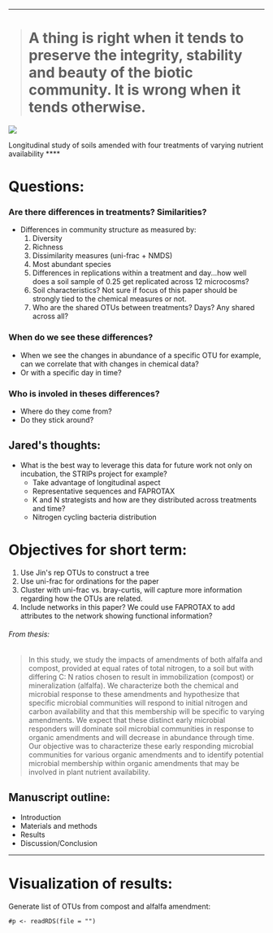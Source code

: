 ------------------------------------------------------------------------

> A thing is right when it tends to preserve the integrity, stability and beauty of the biotic community. It is wrong when it tends otherwise.
> ============================================================================================================================================

![](./images/giphy.gif)

Longitudinal study of soils amended with four treatments of varying
nutrient availability \*\*\*\*

Questions:
==========

### Are there differences in treatments? Similarities?

-   Differences in community structure as measured by:
    1.  Diversity
    2.  Richness
    3.  Dissimilarity measures (uni-frac + NMDS)
    4.  Most abundant species
    5.  Differences in replications within a treatment and day...how
        well does a soil sample of 0.25 get replicated across 12
        microcosms?
    6.  Soil characteristics? Not sure if focus of this paper should be
        strongly tied to the chemical measures or not.
    7.  Who are the shared OTUs between treatments? Days? Any shared
        across all?

### When do we see these differences?

-   When we see the changes in abundance of a specific OTU for example,
    can we correlate that with changes in chemical data?
-   Or with a specific day in time?

### Who is involed in theses differences?

-   Where do they come from?
-   Do they stick around?

Jared's thoughts:
-----------------

-   What is the best way to leverage this data for future work not only
    on incubation, the STRIPs project for example?
    -   Take advantage of longitudinal aspect
    -   Representative sequences and FAPROTAX
    -   K and N strategists and how are they distributed across
        treatments and time?
    -   Nitrogen cycling bacteria distribution

Objectives for short term:
==========================

1.  Use Jin's rep OTUs to construct a tree
2.  Use uni-frac for ordinations for the paper
3.  Cluster with uni-frac vs. bray-curtis, will capture more information
    regarding how the OTUs are related.
4.  Include networks in this paper? We could use FAPROTAX to add
    attributes to the network showing functional information?

###### From thesis:

> In this study, we study the impacts of amendments of both alfalfa and
> compost, provided at equal rates of total nitrogen, to a soil but with
> differing C: N ratios chosen to result in immobilization (compost) or
> mineralization (alfalfa). We characterize both the chemical and
> microbial response to these amendments and hypothesize that specific
> microbial communities will respond to initial nitrogen and carbon
> availability and that this membership will be specific to varying
> amendments. We expect that these distinct early microbial responders
> will dominate soil microbial communities in response to organic
> amendments and will decrease in abundance through time. Our objective
> was to characterize these early responding microbial communities for
> various organic amendments and to identify potential microbial
> membership within organic amendments that may be involved in plant
> nutrient availability.

Manuscript outline:
-------------------

-   Introduction
-   Materials and methods
-   Results
-   Discussion/Conclusion

------------------------------------------------------------------------

Visualization of results:
=========================

Generate list of OTUs from compost and alfalfa amendment:

    #p <- readRDS(file = "")
